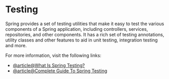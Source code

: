 # Testing

Spring provides a set of testing utilities that make it easy to test the various components of a Spring application, including controllers, services, repositories, and other components. It has a rich set of testing annotations, utility classes and other features to aid in unit testing, integration testing and more.

For more information, visit the following links:

- [@article@What Is Spring Testing?](https://www.developer.com/design/what-is-spring-testing/)
- [@article@Complete Guide To Spring Testing](https://www.lambdatest.com/blog/spring-testing/)
